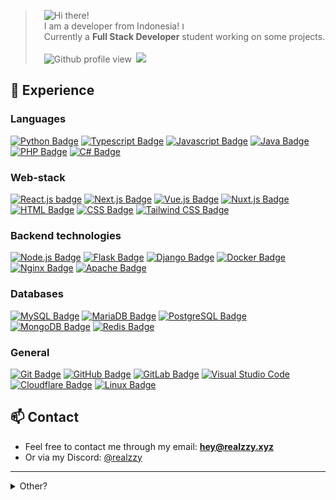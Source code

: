 <p></p>

>   ![Hi there!](https://readme-typing-svg.herokuapp.com?font=DM+Sans&weight=600&size=40&duration=3000&pause=1000&random=false&width=435&height=60&lines=Hello+there!+%F0%9F%91%8B%F0%9F%8F%BB;My+name+is+Realzzy+%F0%9F%98%8E;Have+a+nice+day!+%F0%9F%A7%91%F0%9F%8F%BB%E2%80%8D%F0%9F%92%BB)
<br>  I am a developer from Indonesia! <img src="https://img.icons8.com/color/64/null/indonesia-circular.png" alt="Indonesia flag" width="12" height="12" />
<br>  Currently a __Full Stack Developer__ student working on some projects.<br>
<br>  <img src="https://komarev.com/ghpvc/?username=then77&color=green" alt="Github profile view"> <a href="mailto:hey@realzzy.xyz"><img src="https://img.shields.io/badge/hey@realzzy.xyz-f54242?logo=Gmail&logoColor=white"/></a>

## 💼 Experience

### Languages
[![Python Badge](https://img.shields.io/badge/Python-0b89a2?logo=python&logoColor=white)](https://python.org) 
[![Typescript Badge](https://img.shields.io/badge/Typescript-0375c1?style=flat&logo=typescript&logoColor=white)](https://www.typescriptlang.org/) 
[![Javascript Badge](https://img.shields.io/badge/Javascript-f7df1e?style=flat&logo=javascript&logoColor=black)](https://wikipedia.org/wiki/JavaScript) 
[![Java Badge](https://img.shields.io/badge/Java-e34f26?style=flat&logo=openjdk&logoColor=white)](https://java.com) 
[![PHP Badge](https://img.shields.io/badge/PHP-777bb4?style=flat&logo=php&logoColor=white)](https://php.net) 
[![C# Badge](https://img.shields.io/badge/C%23-512bd4?style=flat&logo=c%23&logoColor=white)]([https://php.net](https://en.wikipedia.org/wiki/C_Sharp_(programming_language)))

### Web-stack
[![React.js badge](https://img.shields.io/badge/React.js-20232A?style=flat&logo=react&logoColor=61DAFB)](https://react.dev/)
[![Next.js Badge](https://img.shields.io/badge/Next.js-black?style=flat&logo=next.js&logoColor=white)](https://nextjs.org/)
[![Vue.js Badge](https://img.shields.io/badge/Vue.js-35495e?style=flat&logo=vue.js&logoColor=4FC08D)](https://vuejs.org/)
[![Nuxt.js Badge](https://img.shields.io/badge/Nuxt.js-002e3b?style=flat&logo=nuxtdotjs&logoColor=#00DC82)](https://nuxt.com/)
[![HTML Badge](https://img.shields.io/badge/HTML_5-e34f26?style=flat&logo=html5&logoColor=white)](https://wikipedia.org/wiki/HTML)
[![CSS Badge](https://img.shields.io/badge/CSS3-1572b6?style=flat&logo=css3&logoColor=white)](https://wikipedia.org/wiki/CSS)
[![Tailwind CSS Badge](https://img.shields.io/badge/Tailwind_CSS-2ea5a0?style=flat&logo=tailwind-css&logoColor=white)](https://tailwindcss.com/)

### Backend technologies
[![Node.js Badge](https://img.shields.io/badge/Node.js-339933?style=flat&logo=node.js&logoColor=white)](https://nodejs.org/)
[![Flask Badge](https://img.shields.io/badge/Flask-000000?style=flat&logo=flask&logoColor=white)](https://flask.palletsprojects.com)
[![Django Badge](https://img.shields.io/badge/Django-092E20?style=flat&logo=django&logoColor=white)](https://djangoproject.com)
[![Docker Badge](https://img.shields.io/badge/Docker-2496ED?style=flat&logo=docker&logoColor=white)](https://docker.com)
[![Nginx Badge](https://img.shields.io/badge/Nginx-009639?style=flat&logo=nginx&logoColor=white)](https://www.nginx.com/)
[![Apache Badge](https://img.shields.io/badge/Apache-D42029?style=flat&logo=apache&logoColor=white)](https://httpd.apache.org/)

### Databases
[![MySQL Badge](https://img.shields.io/badge/MySQL-4479a1?style=flat&logo=mysql&logoColor=white)](https://www.mysql.com/)
[![MariaDB Badge](https://img.shields.io/badge/MariaDB-003545?style=flat&logo=mariadb&logoColor=white)](https://mariadb.org/)
[![PostgreSQL Badge](https://img.shields.io/badge/Postgres-316192?style=flat&logo=postgresql&logoColor=white)](https://www.postgresql.org/)
[![MongoDB Badge](https://img.shields.io/badge/MongoDB-4ea94b?style=flat&logo=mongodb&logoColor=white)](https://www.mongodb.com/)
[![Redis Badge](https://img.shields.io/badge/Redis-dd0031?style=flat&logo=redis&logoColor=white)](https://redis.io/)

### General
[![Git Badge](https://img.shields.io/badge/Git-F05033?style=flat&logo=git&logoColor=white)](https://git-scm.com/)
[![GitHub Badge](https://img.shields.io/badge/Github-121011?style=flat&logo=github&logoColor=white)](https://github.com/)
[![GitLab Badge](https://img.shields.io/badge/Gitlab-181717?style=flat&logo=gitlab&logoColor=white)](https://about.gitlab.com/)
[![Visual Studio Code](https://img.shields.io/badge/VS_Code-007ACC?style=flat&logo=visualstudiocode&logoColor=white)](https://code.visualstudio.com/)
[![Cloudflare Badge](https://img.shields.io/badge/Cloudflare-f38020?style=flat&logo=cloudflare&logoColor=white)](https://www.cloudflare.com/)
[![Linux Badge](https://img.shields.io/badge/Linux-be9009?style=flat&logo=linux&logoColor=white)](https://wikipedia.org/wiki/Linux)

## 📫 Contact
- Feel free to contact me through my email: [__hey@realzzy.xyz__](mailto:hey@realzzy.xyz)
- Or via my Discord: [@realzzy](https://discord.com/users/962658658070704148)

---

<details>
  <summary>Other?</summary>

  ## 📊 My Stats
  <img height="180em" src="https://github-readme-stats-git-masterrstaa-rickstaa.vercel.app/api?username=then77&show_icons=true&theme=blue-green&hide=issues&custom_title=My%20Github%20Stats!">
  <img height="180em" src="https://github-readme-stats-git-masterrstaa-rickstaa.vercel.app/api/top-langs/?username=then77&hide=markdown,yaml,json&show_icons=true&theme=blue-green&count_private=true&hide_title=true">
</details>
